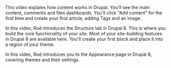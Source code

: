 <!--
{
"name" : "content-a",
"version" : "0.1",
"title" : "Dealing with content - Part I.",
"description" : "Drupal 8 Beginner, Part 3: Content - Part I: How content is structured and displayed in Drupal.",
"homepage" : "https://www.youtube.com/playlist?list=PLtaXuX0nEZk9MKY_ClWcPkGtOEGyLTyCO",
"freshnessDate" : 2015-11-27,
"license" : "Standard YouTube License"
}
-->

<!-- @section, "title" : "Lesson 9: Drupal Content" -->

This video explains how content works in Drupal. You'll see the main content, comments and files dashboards. You'll click "Add content" for the first time and create your first article, adding Tags and an image.

<!-- @asset, "contentType": "outlearn/video", "provider": "youtube", "url": "https://www.youtube.com/embed/r2JNo-lNirs" -->

<!-- @task, "text" : "Create an Article on your newly installed site." -->

<!-- @section, "title" : "Lesson 10: Structure" -->

In this video, Rod introduces the Structure tab in Drupal 8. This is where you build the core functionality of your site. Most of your site-building features in Drupal 8 are available here. You'll create your first block and place it into a region of your theme.

<!-- @asset, "contentType": "outlearn/video", "provider": "youtube", "url": "https://www.youtube.com/embed/bgwa1Kaeq8A" -->

<!-- @task, "text" : "Create a Block and place it into the sidebar." -->

<!-- @section, "title" : "Lesson 11: Appearance" -->

In this video, Rod introduces you to the Appearance page in Drupal 8, covering themes and their settings.

<!-- @asset, "contentType": "outlearn/video", "provider": "youtube", "url": "https://www.youtube.com/embed/nkO0h7r8ym0" -->

<!-- @task, "text" : "Change the color scheme of the site's theme. Use Bartik for testing." -->
